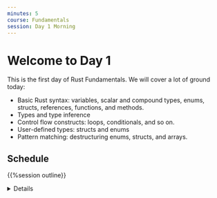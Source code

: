 ```yaml
---
minutes: 5
course: Fundamentals
session: Day 1 Morning
---
```


# Welcome to Day 1

This is the first day of Rust Fundamentals. We will cover a lot of ground
today:

* Basic Rust syntax: variables, scalar and compound types, enums, structs,
  references, functions, and methods.
* Types and type inference
* Control flow constructs: loops, conditionals, and so on.
* User-defined types: structs and enums
* Pattern matching: destructuring enums, structs, and arrays.

## Schedule

{{%session outline}}

<details>

Please remind the students that:

* They should ask questions when they get them, don't save them to the end.
* The class is meant to be interactive and discussions are very much encouraged!
  * As an instructor, you should try to keep the discussions relevant, i.e.,
    keep the discussions related to how Rust does things vs some other language.
    It can be hard to find the right balance, but err on the side of allowing
    discussions since they engage people much more than one-way communication.
* The questions will likely mean that we talk about things ahead of the slides.
  * This is perfectly okay! Repetition is an important part of learning. Remember
    that the slides are just a support and you are free to skip them as you
    like.

The idea for the first day is to show the "basic" things in Rust that should
have immediate parallels in other languages. The more advanced parts of Rust
come on the subsequent days.

If you're teaching this in a classroom, this is a good place to go over the
schedule. Note that there is an exercise at the end of each segment, followed by
a break. Plan to cover the exercise solution after the break. The times listed
here are a suggestion in order to keep the course on schedule. Feel free to
be flexible and adjust as necessary!

</details>
